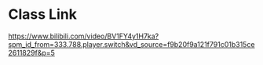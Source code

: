 # Class Link
https://www.bilibili.com/video/BV1FY4y1H7ka?spm_id_from=333.788.player.switch&vd_source=f9b20f9a121f791c01b315ce2611829f&p=5